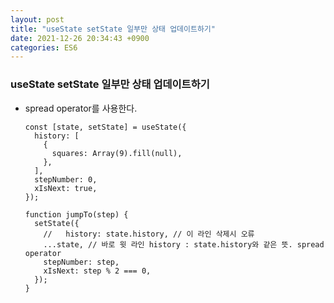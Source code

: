 ```yaml
---
layout: post
title: "useState setState 일부만 상태 업데이트하기"
date: 2021-12-26 20:34:43 +0900
categories: ES6
---
```


### useState setState 일부만 상태 업데이트하기

- spread operator를 사용한다.

  ```
  const [state, setState] = useState({
    history: [
      {
        squares: Array(9).fill(null),
      },
    ],
    stepNumber: 0,
    xIsNext: true,
  });

  function jumpTo(step) {
    setState({
      //   history: state.history, // 이 라인 삭제시 오류
      ...state, // 바로 윗 라인 history : state.history와 같은 뜻. spread operator
      stepNumber: step,
      xIsNext: step % 2 === 0,
    });
  }
  ```
